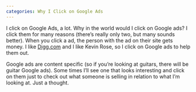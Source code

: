 ```yaml
---
categories: Why I Click on Google Ads
---
```


I click on Google Ads, a lot. Why in the world would I click on Google ads? I click them for many reasons (there’s really only two, but many sounds better). When you click a ad, the person with the ad on their site gets money. I like [Digg.com](http://digg.com) and I like Kevin Rose, so I click on Google ads to help them out.

Google ads are content specific (so if you’re looking at guitars, there will be guitar Google ads). Some times I’ll see one that looks interesting and click on them just to check out what someone is selling in relation to what I’m looking at. Just a thought.
